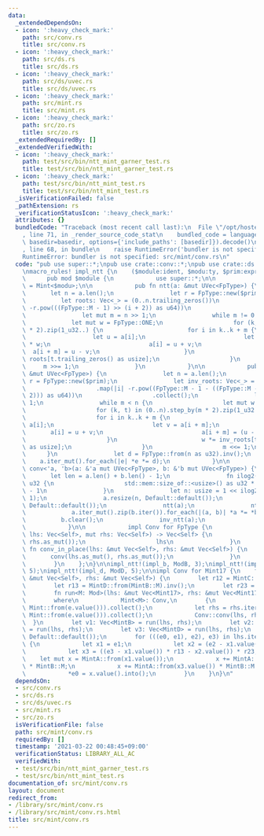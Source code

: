 ```yaml
---
data:
  _extendedDependsOn:
  - icon: ':heavy_check_mark:'
    path: src/conv.rs
    title: src/conv.rs
  - icon: ':heavy_check_mark:'
    path: src/ds.rs
    title: src/ds.rs
  - icon: ':heavy_check_mark:'
    path: src/ds/uvec.rs
    title: src/ds/uvec.rs
  - icon: ':heavy_check_mark:'
    path: src/mint.rs
    title: src/mint.rs
  - icon: ':heavy_check_mark:'
    path: src/zo.rs
    title: src/zo.rs
  _extendedRequiredBy: []
  _extendedVerifiedWith:
  - icon: ':heavy_check_mark:'
    path: test/src/bin/ntt_mint_garner_test.rs
    title: test/src/bin/ntt_mint_garner_test.rs
  - icon: ':heavy_check_mark:'
    path: test/src/bin/ntt_mint_test.rs
    title: test/src/bin/ntt_mint_test.rs
  _isVerificationFailed: false
  _pathExtension: rs
  _verificationStatusIcon: ':heavy_check_mark:'
  attributes: {}
  bundledCode: "Traceback (most recent call last):\n  File \"/opt/hostedtoolcache/Python/3.9.2/x64/lib/python3.9/site-packages/onlinejudge_verify/documentation/build.py\"\
    , line 71, in _render_source_code_stat\n    bundled_code = language.bundle(stat.path,\
    \ basedir=basedir, options={'include_paths': [basedir]}).decode()\n  File \"/opt/hostedtoolcache/Python/3.9.2/x64/lib/python3.9/site-packages/onlinejudge_verify/languages/user_defined.py\"\
    , line 68, in bundle\n    raise RuntimeError('bundler is not specified: {}'.format(path.as_posix()))\n\
    RuntimeError: bundler is not specified: src/mint/conv.rs\n"
  code: "pub use super::*;\npub use crate::conv::*;\npub use crate::ds::uvec::*;\n\
    \nmacro_rules! impl_ntt {\n    ($module:ident, $modu:ty, $prim:expr) => {\n  \
    \      pub mod $module {\n            use super::*;\n\n            type FpType\
    \ = Mint<$modu>;\n\n            pub fn ntt(a: &mut UVec<FpType>) {\n         \
    \       let n = a.len();\n                let r = FpType::new($prim);\n      \
    \          let roots: Vec<_> = (0..n.trailing_zeros())\n                    .map(|i|\
    \ -r.pow(((FpType::M - 1) >> (i + 2)) as u64))\n                    .collect();\n\
    \                let mut m = n >> 1;\n                while m != 0 {\n       \
    \             let mut w = FpType::ONE;\n                    for (k, t) in (0..n).step_by(m\
    \ * 2).zip(1_u32..) {\n                        for i in k..k + m {\n         \
    \                   let u = a[i];\n                            let v = a[i + m]\
    \ * w;\n                            a[i] = u + v;\n                          \
    \  a[i + m] = u - v;\n                        }\n                        w *=\
    \ roots[t.trailing_zeros() as usize];\n                    }\n               \
    \     m >>= 1;\n                }\n            }\n\n            pub fn inv_ntt(a:\
    \ &mut UVec<FpType>) {\n                let n = a.len();\n                let\
    \ r = FpType::new($prim);\n                let inv_roots: Vec<_> = (0..n.trailing_zeros())\n\
    \                    .map(|i| -r.pow((FpType::M - 1 - ((FpType::M - 1) >> (i +\
    \ 2))) as u64))\n                    .collect();\n                let mut m =\
    \ 1;\n                while m < n {\n                    let mut w = FpType::ONE;\n\
    \                    for (k, t) in (0..n).step_by(m * 2).zip(1_u32..) {\n    \
    \                    for i in k..k + m {\n                            let u =\
    \ a[i];\n                            let v = a[i + m];\n                     \
    \       a[i] = u + v;\n                            a[i + m] = (u - v) * w;\n \
    \                       }\n                        w *= inv_roots[t.trailing_zeros()\
    \ as usize];\n                    }\n                    m <<= 1;\n          \
    \      }\n                let d = FpType::from(n as u32).inv();\n            \
    \    a.iter_mut().for_each(|e| *e *= d);\n            }\n\n            pub fn\
    \ conv<'a, 'b>(a: &'a mut UVec<FpType>, b: &'b mut UVec<FpType>) {\n         \
    \       let len = a.len() + b.len() - 1;\n                fn ilog2(n: usize) ->\
    \ u32 {\n                    std::mem::size_of::<usize>() as u32 * 8 - n.leading_zeros()\
    \ - 1\n                }\n                let n: usize = 1 << ilog2(len * 2 -\
    \ 1);\n                a.resize(n, Default::default());\n                b.resize(n,\
    \ Default::default());\n                ntt(a);\n                ntt(b);\n   \
    \             a.iter_mut().zip(b.iter()).for_each(|(a, b)| *a *= *b);\n      \
    \          b.clear();\n                inv_ntt(a);\n                a.truncate(len);\n\
    \            }\n\n            impl Conv for FpType {\n                fn conv(mut\
    \ lhs: Vec<Self>, mut rhs: Vec<Self>) -> Vec<Self> {\n                    conv(lhs.as_mut(),\
    \ rhs.as_mut());\n                    lhs\n                }\n               \
    \ fn conv_in_place(lhs: &mut Vec<Self>, rhs: &mut Vec<Self>) {\n             \
    \       conv(lhs.as_mut(), rhs.as_mut());\n                }\n            }\n\
    \        }\n    };\n}\n\nimpl_ntt!(impl_b, ModB, 3);\nimpl_ntt!(impl_c, ModC,\
    \ 5);\nimpl_ntt!(impl_d, ModD, 5);\n\nimpl Conv for Mint17 {\n    fn conv_in_place(lhs:\
    \ &mut Vec<Self>, rhs: &mut Vec<Self>) {\n        let r12 = MintC::from(MintB::M).inv();\n\
    \        let r13 = MintD::from(MintB::M).inv();\n        let r23 = MintD::from(MintC::M).inv();\n\
    \        fn run<M: Mod>(lhs: &mut Vec<Mint17>, rhs: &mut Vec<Mint17>) -> Vec<Mint<M>>\n\
    \        where\n            Mint<M>: Conv,\n        {\n            let lhs = lhs.iter().map(|&e|\
    \ Mint::from(e.value())).collect();\n            let rhs = rhs.iter().map(|&e|\
    \ Mint::from(e.value())).collect();\n            Conv::conv(lhs, rhs)\n      \
    \  }\n        let v1: Vec<MintB> = run(lhs, rhs);\n        let v2: Vec<MintC>\
    \ = run(lhs, rhs);\n        let v3: Vec<MintD> = run(lhs, rhs);\n        lhs.resize(v1.len(),\
    \ Default::default());\n        for (((e0, e1), e2), e3) in lhs.iter_mut().zip(v1).zip(v2).zip(v3)\
    \ {\n            let x1 = e1;\n            let x2 = (e2 - x1.value()) * r12;\n\
    \            let x3 = ((e3 - x1.value()) * r13 - x2.value()) * r23;\n        \
    \    let mut x = MintA::from(x1.value());\n            x += MintA::from(x2.value())\
    \ * MintB::M;\n            x += MintA::from(x3.value()) * MintB::M * MintC::M;\n\
    \            *e0 = x.value().into();\n        }\n    }\n}\n"
  dependsOn:
  - src/conv.rs
  - src/ds.rs
  - src/ds/uvec.rs
  - src/mint.rs
  - src/zo.rs
  isVerificationFile: false
  path: src/mint/conv.rs
  requiredBy: []
  timestamp: '2021-03-22 00:48:45+09:00'
  verificationStatus: LIBRARY_ALL_AC
  verifiedWith:
  - test/src/bin/ntt_mint_garner_test.rs
  - test/src/bin/ntt_mint_test.rs
documentation_of: src/mint/conv.rs
layout: document
redirect_from:
- /library/src/mint/conv.rs
- /library/src/mint/conv.rs.html
title: src/mint/conv.rs
---
```

